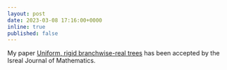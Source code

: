 ```yaml
---
layout: post
date: 2023-03-08 17:16:00+0000
inline: true
published: false
---
```


My paper [Uniform, rigid branchwise-real trees](https://arxiv.org/abs/2206.15344) has been accepted by the Isreal Journal of Mathematics.
